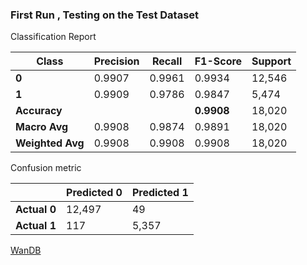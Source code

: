 

### First Run , Testing on the Test Dataset 

Classification Report 

|Class|Precision|Recall|F1-Score|Support|
|---|---|---|---|---|
|**0**|0.9907|0.9961|0.9934|12,546|
|**1**|0.9909|0.9786|0.9847|5,474|
|**Accuracy**|||**0.9908**|18,020|
|**Macro Avg**|0.9908|0.9874|0.9891|18,020|
|**Weighted Avg**|0.9908|0.9908|0.9908|18,020|


Confusion metric 

|              | Predicted 0 | Predicted 1 |
| ------------ | ----------- | ----------- |
| **Actual 0** | 12,497      | 49          |
| **Actual 1** | 117         | 5,357       |


[WanDB](https://wandb.ai/amitesh_sophro-sophrosyne-technologies-/ecg-afib-detection/runs/4w06uepo/workspace?nw=nwuseramitesh_sophro)


